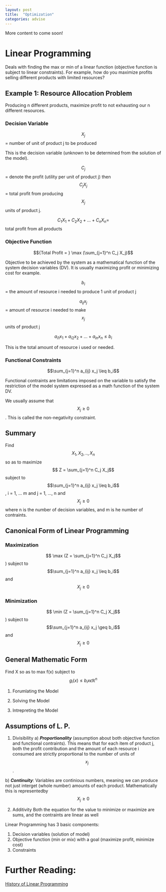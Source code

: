 ```yaml
---
layout: post
title:  "Optimization"
categories: advise
---
```


More content to come soon!

# Linear Programming  
Deals with finding the max or min of a linear function (objective function is subject to linear constraints). For example, how do you maximize profits selling different products with limited resources?



## Example 1: Resource Allocation Problem

Producing n different products, maximize profit to not exhausting our n different resources.

### Decision Variable
$$X_j$$ = number of unit of product j to be produced
 
This is the decision variable (unknown to be determined from the solution of the model).

$$C_j$$ = denote the profit (utility per unit of product j) then $$C_j X_j $$ = total profit from producing $$X_j$$ units of product j.

$$C_1 X_1 + C_2 X_2 + ... + C_n X_n = $$ total profit from all products

### Objective Function

$${Total Profit = } \max (\sum_{j=1}^n C_j X_j)$$

Objective to be achieved by the system as a mathematical function of the system decision variables (DV).  It is usually maximizing profit or minimizing cost for example.

$$b_i$$ = the amount of resource i needed to produce 1 unit of product j

$$a_{ij} x_j$$ = amount of resource i needed to make $$x_j$$ units of product j

$$a_{i1} x_1 + a_{i2} x_2 + ... + a_{in} x_n    \leq b_i$$

This is the total amount of resource i used or needed.

### Functional Constraints

$$\sum_{j=1}^n a_{ij} x_j \leq b_i$$

Functional contraints are limitations imposed on the variable to satisfy the restriction of the model system expressed as a math function of the system DV.

We usually assume that $$X_j \geq  0 $$.  This is called the non-negativity constraint.  

## Summary

Find $$ X_1, X_2, .. , X_n $$ so as to maximize  $$ Z = \sum_{j=1}^n C_j X_j$$ subject to $$\sum_{j=1}^n a_{ij} x_j \leq b_i$$, i = 1, ... m and j = 1, ..., n and $$X_j \geq  0 $$ where n is the number of decision variables, and m is he number of contraints.

## Canonical Form of Linear Programming

### Maximization

$$ \max (Z = \sum_{j=1}^n C_j X_j$$) subject to $$\sum_{j=1}^n a_{ij} x_j \leq b_i$$and $$X_j \geq  0 $$ 

### Minimization

$$ \min (Z = \sum_{j=1}^n C_j X_j$$) subject to $$\sum_{j=1}^n a_{ij} x_j \geq b_i$$ and $$X_j \geq  0 $$ 

## General Mathematic Form

Find X so as to max f(x) subject to $$g_i (x) \leq b_i x \epsilon \mathbb{R}^n$$


1. Forumlating the Model

2. Solving the Model 

3. Intrepreting the Model

## Assumptions of L. P.

1. Divisibility
a) ___Proportionality___ (assumption about both objective function and functional contraints).  This means that for each item of product j, both the profit contribution and the amount of each resource i consumed are strictly proportional to the number of units of $$x_j$$.

b) ___Continuity___: Variables are continious numbers, meaning we can produce not just interget (whole number) amounts of each product.  Mathematically this is representedby $$X_j \geq 0$$ 

2. Additivity
Both the equation for the value to minimize or maximize are sums, and the contraints are linear as well

Linear Programming has 3 basic components:

1. Decision variables (solution of model)
2. Objective function (min or mix) with a goal (maximize profit, minimize cost)
3. Constraints

# Further Reading:

[History of Linear Programming](https://www.cs.duke.edu/courses/spring07/cps296.2/papers/LinearProgramming_article.pdf)
